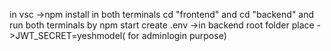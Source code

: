in vsc ->npm install in both terminals cd "frontend" and cd "backend" and run both terminals by npm start
create .env ->in backend root folder place ->JWT_SECRET=yeshmodel( for adminlogin purpose)
